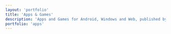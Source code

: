 ```yaml
---
layout: 'portfolio'
title: 'Apps & Games'
description: 'Apps and Games for Android, Windows and Web, published by KunRuch Creations.'
portfolio: 'apps'
---
```


